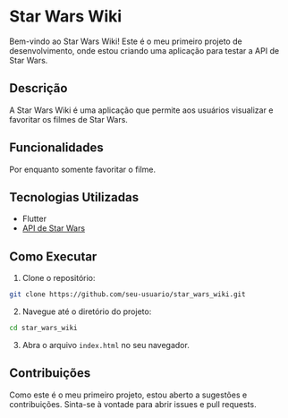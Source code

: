 # Star Wars Wiki

Bem-vindo ao Star Wars Wiki! Este é o meu primeiro projeto de desenvolvimento, onde estou criando uma aplicação para testar a API de Star Wars.

## Descrição

A Star Wars Wiki é uma aplicação que permite aos usuários visualizar e favoritar os filmes de Star Wars.

## Funcionalidades

Por enquanto somente favoritar o filme.

## Tecnologias Utilizadas

- Flutter
- [API de Star Wars](https://swapi.dev/)

## Como Executar

1. Clone o repositório:
  ```bash
  git clone https://github.com/seu-usuario/star_wars_wiki.git
  ```
2. Navegue até o diretório do projeto:
  ```bash
  cd star_wars_wiki
  ```
3. Abra o arquivo `index.html` no seu navegador.

## Contribuições

Como este é o meu primeiro projeto, estou aberto a sugestões e contribuições. Sinta-se à vontade para abrir issues e pull requests.

